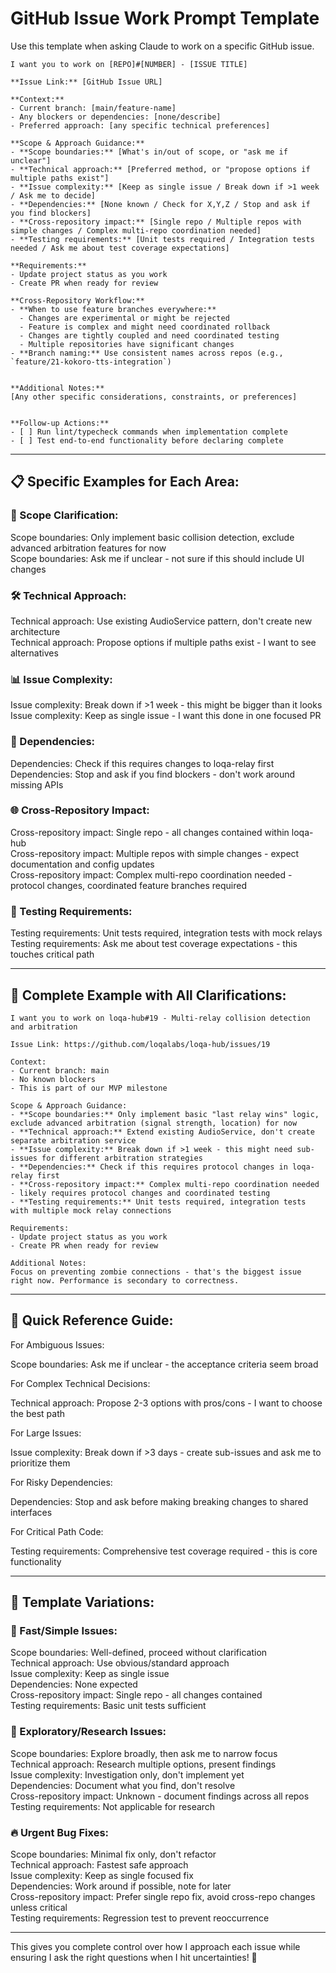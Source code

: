 # GitHub Issue Work Prompt Template

Use this template when asking Claude to work on a specific GitHub issue.


```
I want you to work on [REPO]#[NUMBER] - [ISSUE TITLE]

**Issue Link:** [GitHub Issue URL]

**Context:**
- Current branch: [main/feature-name]
- Any blockers or dependencies: [none/describe]
- Preferred approach: [any specific technical preferences]

**Scope & Approach Guidance:**
- **Scope boundaries:** [What's in/out of scope, or "ask me if unclear"]
- **Technical approach:** [Preferred method, or "propose options if multiple paths exist"]
- **Issue complexity:** [Keep as single issue / Break down if >1 week / Ask me to decide]
- **Dependencies:** [None known / Check for X,Y,Z / Stop and ask if you find blockers]
- **Cross-repository impact:** [Single repo / Multiple repos with simple changes / Complex multi-repo coordination needed]
- **Testing requirements:** [Unit tests required / Integration tests needed / Ask me about test coverage expectations]

**Requirements:**
- Update project status as you work
- Create PR when ready for review

**Cross-Repository Workflow:**
- **When to use feature branches everywhere:**
  - Changes are experimental or might be rejected
  - Feature is complex and might need coordinated rollback
  - Changes are tightly coupled and need coordinated testing
  - Multiple repositories have significant changes
- **Branch naming:** Use consistent names across repos (e.g., `feature/21-kokoro-tts-integration`)


**Additional Notes:**
[Any other specific considerations, constraints, or preferences]


**Follow-up Actions:**
- [ ] Run lint/typecheck commands when implementation complete
- [ ] Test end-to-end functionality before declaring complete

```
---

## 📋 Specific Examples for Each Area:

### 🎯 Scope Clarification:

Scope boundaries: Only implement basic collision detection, exclude advanced arbitration features for now  
Scope boundaries: Ask me if unclear - not sure if this should include UI changes

### 🛠️ Technical Approach:

Technical approach: Use existing AudioService pattern, don't create new architecture  
Technical approach: Propose options if multiple paths exist - I want to see alternatives

### 📊 Issue Complexity:

Issue complexity: Break down if >1 week - this might be bigger than it looks  
Issue complexity: Keep as single issue - I want this done in one focused PR

### 🔗 Dependencies:

Dependencies: Check if this requires changes to loqa-relay first  
Dependencies: Stop and ask if you find blockers - don't work around missing APIs

### 🌐 Cross-Repository Impact:

Cross-repository impact: Single repo - all changes contained within loqa-hub  
Cross-repository impact: Multiple repos with simple changes - expect documentation and config updates  
Cross-repository impact: Complex multi-repo coordination needed - protocol changes, coordinated feature branches required

### 🧪 Testing Requirements:

Testing requirements: Unit tests required, integration tests with mock relays  
Testing requirements: Ask me about test coverage expectations - this touches critical path

---

## 🎯 Complete Example with All Clarifications:

```
I want you to work on loqa-hub#19 - Multi-relay collision detection and arbitration

Issue Link: https://github.com/loqalabs/loqa-hub/issues/19

Context:
- Current branch: main
- No known blockers
- This is part of our MVP milestone

Scope & Approach Guidance:
- **Scope boundaries:** Only implement basic "last relay wins" logic, exclude advanced arbitration (signal strength, location) for now
- **Technical approach:** Extend existing AudioService, don't create separate arbitration service
- **Issue complexity:** Break down if >1 week - this might need sub-issues for different arbitration strategies
- **Dependencies:** Check if this requires protocol changes in loqa-relay first
- **Cross-repository impact:** Complex multi-repo coordination needed - likely requires protocol changes and coordinated testing
- **Testing requirements:** Unit tests required, integration tests with multiple mock relay connections

Requirements:
- Update project status as you work
- Create PR when ready for review

Additional Notes:
Focus on preventing zombie connections - that's the biggest issue right now. Performance is secondary to correctness.
```

---

## 🔧 Quick Reference Guide:

For Ambiguous Issues:

Scope boundaries: Ask me if unclear - the acceptance criteria seem broad

For Complex Technical Decisions:

Technical approach: Propose 2-3 options with pros/cons - I want to choose the best path

For Large Issues:

Issue complexity: Break down if >3 days - create sub-issues and ask me to prioritize them

For Risky Dependencies:

Dependencies: Stop and ask before making breaking changes to shared interfaces

For Critical Path Code:

Testing requirements: Comprehensive test coverage required - this is core functionality

---

## 🎯 Template Variations:

### 🚀 Fast/Simple Issues:

Scope boundaries: Well-defined, proceed without clarification  
Technical approach: Use obvious/standard approach  
Issue complexity: Keep as single issue  
Dependencies: None expected  
Cross-repository impact: Single repo - all changes contained  
Testing requirements: Basic unit tests sufficient

### 🤔 Exploratory/Research Issues:

Scope boundaries: Explore broadly, then ask me to narrow focus  
Technical approach: Research multiple options, present findings  
Issue complexity: Investigation only, don't implement yet  
Dependencies: Document what you find, don't resolve  
Cross-repository impact: Unknown - document findings across all repos  
Testing requirements: Not applicable for research

### 🔥 Urgent Bug Fixes:

Scope boundaries: Minimal fix only, don't refactor  
Technical approach: Fastest safe approach  
Issue complexity: Keep as single focused fix  
Dependencies: Work around if possible, note for later  
Cross-repository impact: Prefer single repo fix, avoid cross-repo changes unless critical  
Testing requirements: Regression test to prevent reoccurrence

---

This gives you complete control over how I approach each issue while ensuring I ask the right questions when I hit uncertainties! 🎯